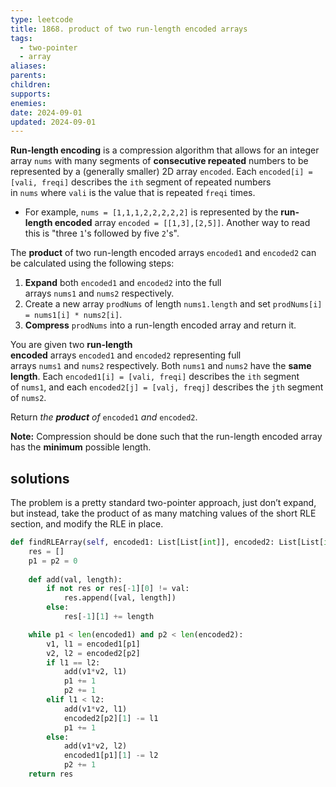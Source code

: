```yaml
---
type: leetcode
title: 1868. product of two run-length encoded arrays
tags:
  - two-pointer
  - array
aliases: 
parents: 
children: 
supports: 
enemies: 
date: 2024-09-01
updated: 2024-09-01
---
```


**Run-length encoding** is a compression algorithm that allows for an integer array `nums` with many segments of **consecutive repeated** numbers to be represented by a (generally smaller) 2D array `encoded`. Each `encoded[i] = [vali, freqi]` describes the `ith` segment of repeated numbers in `nums` where `vali` is the value that is repeated `freqi` times.

- For example, `nums = [1,1,1,2,2,2,2,2]` is represented by the **run-length encoded** array `encoded = [[1,3],[2,5]]`. Another way to read this is "three `1`'s followed by five `2`'s".

The **product** of two run-length encoded arrays `encoded1` and `encoded2` can be calculated using the following steps:

1. **Expand** both `encoded1` and `encoded2` into the full arrays `nums1` and `nums2` respectively.
2. Create a new array `prodNums` of length `nums1.length` and set `prodNums[i] = nums1[i] * nums2[i]`.
3. **Compress** `prodNums` into a run-length encoded array and return it.

You are given two **run-length encoded** arrays `encoded1` and `encoded2` representing full arrays `nums1` and `nums2` respectively. Both `nums1` and `nums2` have the **same length**. Each `encoded1[i] = [vali, freqi]` describes the `ith` segment of `nums1`, and each `encoded2[j] = [valj, freqj]` describes the `jth` segment of `nums2`.

Return _the **product** of_ `encoded1` _and_ `encoded2`.

**Note:** Compression should be done such that the run-length encoded array has the **minimum** possible length.

## solutions

The problem is a pretty standard two-pointer approach, just don’t expand, but instead, take the product of as many matching values of the short RLE section, and modify the RLE in place.

```python
def findRLEArray(self, encoded1: List[List[int]], encoded2: List[List[int]]) -> List[List[int]]:
	res = []
	p1 = p2 = 0
	  
	def add(val, length):
		if not res or res[-1][0] != val:
			res.append([val, length])
		else:
			res[-1][1] += length

	while p1 < len(encoded1) and p2 < len(encoded2):
		v1, l1 = encoded1[p1]
		v2, l2 = encoded2[p2]
		if l1 == l2:
			add(v1*v2, l1)
			p1 += 1
			p2 += 1
		elif l1 < l2:
			add(v1*v2, l1)
			encoded2[p2][1] -= l1
			p1 += 1
		else:
			add(v1*v2, l2)
			encoded1[p1][1] -= l2
			p2 += 1
	return res
```
